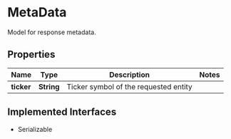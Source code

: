 

# MetaData

Model for response metadata.

## Properties

Name | Type | Description | Notes
------------ | ------------- | ------------- | -------------
**ticker** | **String** | Ticker symbol of the requested entity | 


## Implemented Interfaces

* Serializable


